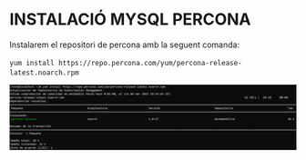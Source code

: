 # INSTALACIÓ MYSQL PERCONA

Instalarem el repositori de percona amb la seguent comanda:


`yum install https://repo.percona.com/yum/percona-release-latest.noarch.rpm`

![Image text](https://github.com/MarcGarcia03/Bases-de-dades/blob/main/Ap1/Instalacio-Percona/imgs/2022-03-04_18-57.png)